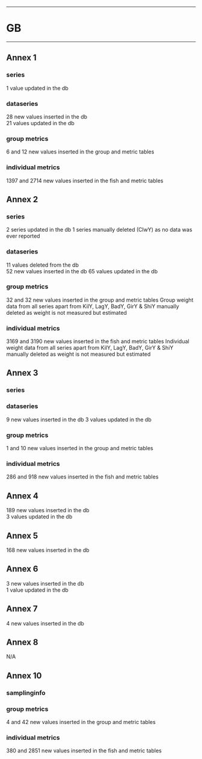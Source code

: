 -----------------------------------------------------------
# GB 
-----------------------------------------------------------

## Annex 1

### series

1 value updated in the db

### dataseries

28 new values inserted in the db  
21 values updated in the db

### group metrics

6 and 12 new values inserted in the group and metric tables

### individual metrics

1397 and 2714 new values inserted in the fish and metric tables

## Annex 2

### series

2 series updated in the db
1 series manually deleted (ClwY) as no data was ever reported

### dataseries

11 values deleted from the db  
52 new values inserted in the db
65 values updated in the db  

### group metrics

32 and 32 new values inserted in the group and metric tables
Group weight data from all series apart from KilY, LagY, BadY, GirY & ShiY manually deleted as weight is not measured but estimated

### individual metrics

3169 and 3190 new values inserted in the fish and metric tables
Individual weight data from all series apart from KilY, LagY, BadY, GirY & ShiY manually deleted as weight is not measured but estimated

## Annex 3

### series

### dataseries

9 new values inserted in the db
3 values updated in the db

### group metrics

1 and 10 new values inserted in the group and metric tables

### individual metrics

286 and 918 new values inserted in the fish and metric tables

## Annex 4

189 new values inserted in the db  
3 values updated in the db

## Annex 5

168 new values inserted in the db

## Annex 6

3 new values inserted in the db  
1 value updated in the db


## Annex 7

4 new values inserted in the db

## Annex 8

N/A

## Annex 10

### samplinginfo


### group metrics

4 and 42 new values inserted in the group and metric tables

### individual metrics

380 and 2851 new values inserted in the fish and metric tables


